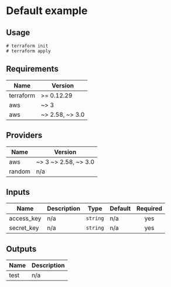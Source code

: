 # Default example

## Usage

```
# terraform init
# terraform apply
```

<!-- BEGINNING OF PRE-COMMIT-TERRAFORM DOCS HOOK -->
## Requirements

| Name | Version |
|------|---------|
| terraform | >= 0.12.29 |
| aws | ~> 3 |
| aws | ~> 2.58, ~> 3.0 |

## Providers

| Name | Version |
|------|---------|
| aws | ~> 3 ~> 2.58, ~> 3.0 |
| random | n/a |

## Inputs

| Name | Description | Type | Default | Required |
|------|-------------|------|---------|:--------:|
| access\_key | n/a | `string` | n/a | yes |
| secret\_key | n/a | `string` | n/a | yes |

## Outputs

| Name | Description |
|------|-------------|
| test | n/a |

<!-- END OF PRE-COMMIT-TERRAFORM DOCS HOOK -->
